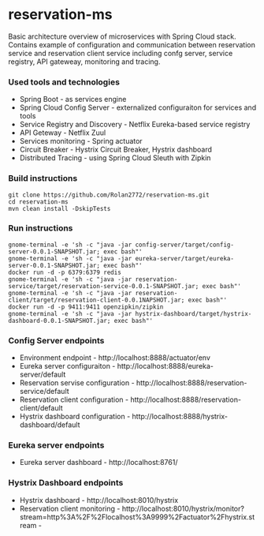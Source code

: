 # reservation-ms
Basic architecture overview of microservices with Spring Cloud stack. Contains example of configuration and communication between reservation service and reservation client service including confg server, service registry, API gateweay, monitoring and tracing.

### Used tools and technologies
* Spring Boot - as services engine
* Spring Cloud Config Server - externalized configuraiton for services and tools
* Service Registry and Discovery - Netflix Eureka-based service registry
* API Geteway - Netflix Zuul
* Services monitoring - Spring actuator
* Circuit Breaker - Hystrix Circuit Breaker, Hystrix dashboard
* Distributed Tracing - using Spring Cloud Sleuth with Zipkin

### Build instructions
```
git clone https://github.com/Rolan2772/reservation-ms.git
cd reservation-ms
mvn clean install -DskipTests
```

### Run instructions
```
gnome-terminal -e 'sh -c "java -jar config-server/target/config-server-0.0.1-SNAPSHOT.jar; exec bash"'
gnome-terminal -e 'sh -c "java -jar eureka-server/target/eureka-server-0.0.1-SNAPSHOT.jar; exec bash"'
docker run -d -p 6379:6379 redis
gnome-terminal -e 'sh -c "java -jar reservation-service/target/reservation-service-0.0.1-SNAPSHOT.jar; exec bash"'
gnome-terminal -e 'sh -c "java -jar reservation-client/target/reservation-client-0.0.1NAPSHOT.jar; exec bash"'
docker run -d -p 9411:9411 openzipkin/zipkin
gnome-terminal -e 'sh -c "java -jar hystrix-dashboard/target/hystrix-dashboard-0.0.1-SNAPSHOT.jar; exec bash"'
```
### Config Server endpoints
* Environment endpoint - http://localhost:8888/actuator/env
* Eureka server configuraiton - http://localhost:8888/eureka-server/default
* Reservation servise configuration - http://localhost:8888/reservation-service/default
* Reservation client configuration - http://localhost:8888/reservation-client/default
* Hystrix dashboard configuration - http://localhost:8888/hystrix-dashboard/default

### Eureka server endpoints
* Eureka server dashboard - http://localhost:8761/

### Hystrix Dashboard endpoints
* Hystrix dashboard - http://localhost:8010/hystrix
* Reservation client monitoring - http://localhost:8010/hystrix/monitor?stream=http%3A%2F%2Flocalhost%3A9999%2Factuator%2Fhystrix.stream - 


